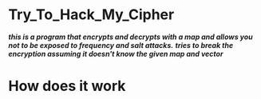 # Try_To_Hack_My_Cipher
***this is a program that encrypts and decrypts with a map and allows you not to be exposed to frequency and salt attacks.***
***tries to break the encryption assuming it doesn't know the given map and vector***

# How does it work
